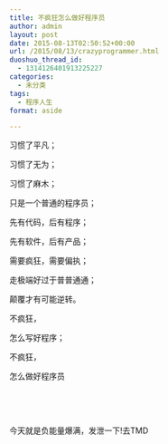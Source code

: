 ```yaml
---
title: 不疯狂怎么做好程序员
author: admin
layout: post
date: 2015-08-13T02:50:52+00:00
url: /2015/08/13/crazyprogrammer.html
duoshuo_thread_id:
  - 1314126401913225227
categories:
  - 未分类
tags:
  - 程序人生
format: aside

---
```

习惯了平凡；

习惯了无为；

习惯了麻木；

只是一个普通的程序员；

先有代码，后有程序；

先有软件，后有产品；

需要疯狂，需要偏执；

走极端好过于普普通通；

颠覆才有可能逆转。

不疯狂，

怎么写好程序；

不疯狂，

怎么做好程序员

&nbsp;

&nbsp;

今天就是负能量爆满，发泄一下!去TMD